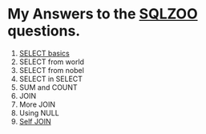 # My Answers to the [SQLZOO](http://sqlzoo.net/wiki/SQL_Tutorial) questions.

1. [SELECT basics](https://github.com/KarenJF/DataScience/blob/master/SQL/SQLZOO/select_basics.sql)
2. SELECT from world
3. SELECT from nobel
4. SELECT in SELECT
5. SUM and COUNT
6. JOIN
7. More JOIN
8. Using NULL
9. [Self JOIN](https://github.com/KarenJF/DataScience/blob/master/SQL/SQLZOO/self_join.sql)
